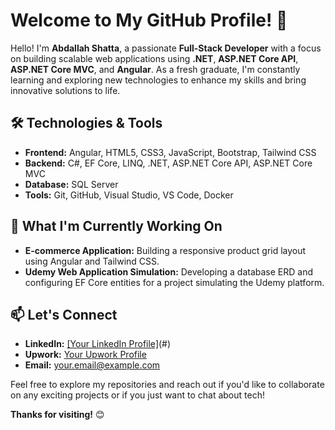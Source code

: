 # Welcome to My GitHub Profile! 👋

Hello! I'm **Abdallah Shatta**, a passionate **Full-Stack Developer** with a focus on building scalable web applications using **.NET**, **ASP.NET Core API**, **ASP.NET Core MVC**, and **Angular**. As a fresh graduate, I'm constantly learning and exploring new technologies to enhance my skills and bring innovative solutions to life.

## 🛠️ Technologies & Tools

- **Frontend:** Angular, HTML5, CSS3, JavaScript, Bootstrap, Tailwind CSS
- **Backend:** C#, EF Core, LINQ, .NET, ASP.NET Core API, ASP.NET Core MVC 
- **Database:** SQL Server
- **Tools:** Git, GitHub, Visual Studio, VS Code, Docker

## 🌱 What I'm Currently Working On

- **E-commerce Application:** Building a responsive product grid layout using Angular and Tailwind CSS.
- **Udemy Web Application Simulation:** Developing a database ERD and configuring EF Core entities for a project simulating the Udemy platform.

<!--## 🚀 Projects

- **[Project 1](#):** Brief description of the project.
- **[Project 2](#):** Brief description of the project.
-->
## 📫 Let's Connect

- **LinkedIn:** [[Your LinkedIn Profile]](https://www.linkedin.com/in/abdallah-shatta55/)(#)
- **Upwork:** [Your Upwork Profile](#)
- **Email:** [your.email@example.com](mailto:your.email@example.com)

Feel free to explore my repositories and reach out if you'd like to collaborate on any exciting projects or if you just want to chat about tech!

**Thanks for visiting!** 😊

